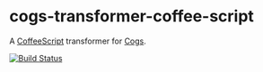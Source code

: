 # cogs-transformer-coffee-script

A [CoffeeScript] transformer for [Cogs].

[![Build Status]](http://travis-ci.org/caseywebdev/cogs-transformer-coffee-script)

[CoffeeScript]: https://github.com/jashkenas/coffeescript
[Cogs]: https://github.com/caseywebdev/cogs
[Build Status]: https://secure.travis-ci.org/caseywebdev/cogs-transformer-coffee-script.png
